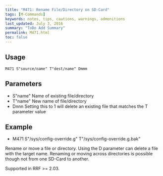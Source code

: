 ```yaml
---
title: "M471: Rename File/Directory on SD-Card" 
tags: [M-Commands]
keywords: notes, tips, cautions, warnings, admonitions
last_updated: July 3, 2016
summary: "ToDo Add Summary"
permalink: M471.html
toc: false
---
```



## Usage ##
```
M471 S"source/name" T"dest/name" Dmmm
```

## Parameters ##

+ S"name" Name of existing file/directory
+ T"name" New name of file/directory
+ Dnnn Setting this to 1 will delete an existing file that matches the T parameter value


## Example ##

+ M471 S"/sys/config-override.g" T"/sys/config-override.g.bak"

Rename or move a file or directory. Using the D parameter can delete a file with the target name. Renaming or moving across directories is possible though not from one SD-Card to another.

Supported in RRF >= 2.03.
